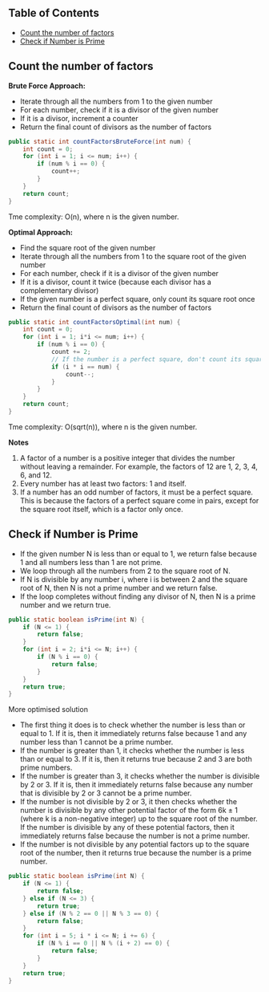 ## Table of Contents

- [Count the number of factors](#Count-the-number-of-factors)
- [Check if Number is Prime](#check-if-Number-is-Prime)

## Count the number of factors

**Brute Force Approach:**

*   Iterate through all the numbers from 1 to the given number
*   For each number, check if it is a divisor of the given number
*   If it is a divisor, increment a counter
*   Return the final count of divisors as the number of factors

```java
public static int countFactorsBruteForce(int num) {
    int count = 0;
    for (int i = 1; i <= num; i++) {
        if (num % i == 0) {
            count++;
        }
    }
    return count;
}
```
Tme complexity: O(n), where n is the given number.

**Optimal Approach:**

*   Find the square root of the given number
*   Iterate through all the numbers from 1 to the square root of the given number
*   For each number, check if it is a divisor of the given number
*   If it is a divisor, count it twice (because each divisor has a complementary divisor)
*   If the given number is a perfect square, only count its square root once
*   Return the final count of divisors as the number of factors

```java
public static int countFactorsOptimal(int num) {
    int count = 0;
    for (int i = 1; i*i <= num; i++) {
        if (num % i == 0) {
            count += 2;
            // If the number is a perfect square, don't count its square root twice
            if (i * i == num) {
                count--;
            }
        }
    }
    return count;
}
```
Tme complexity: O(sqrt(n)), where n is the given number.

**Notes**
1. A factor of a number is a positive integer that divides the number without leaving a remainder. 
For example, the factors of 12 are 1, 2, 3, 4, 6, and 12.
1. Every number has at least two factors: 1 and itself.
1. If a number has an odd number of factors, it must be a perfect square. 
This is because the factors of a perfect square come in pairs, except for the square root itself, which is a factor only once.

## Check if Number is Prime
- If the given number N is less than or equal to 1, we return false because 1 and all numbers less than 1 are not prime.
- We loop through all the numbers from 2 to the square root of N.
- If N is divisible by any number i, where i is between 2 and the square root of N, then N is not a prime number and we return false.
- If the loop completes without finding any divisor of N, then N is a prime number and we return true.

```java
public static boolean isPrime(int N) {
    if (N <= 1) {
        return false;
    }
    for (int i = 2; i*i <= N; i++) {
        if (N % i == 0) {
            return false;
        }
    }
    return true;
}
```

More optimised solution

- The first thing it does is to check whether the number is less than or equal to 1. If it is, then it immediately returns false because 1 and any number less than 1 cannot be a prime number.
- If the number is greater than 1, it checks whether the number is less than or equal to 3. If it is, then it returns true because 2 and 3 are both prime numbers.
- If the number is greater than 3, it checks whether the number is divisible by 2 or 3. If it is, then it immediately returns false because any number that is divisible by 2 or 3 cannot be a prime number.
- If the number is not divisible by 2 or 3, it then checks whether the number is divisible by any other potential factor of the form 6k ± 1 (where k is a non-negative integer) up to the square root of the number. If the number is divisible by any of these potential factors, then it immediately returns false because the number is not a prime number.
- If the number is not divisible by any potential factors up to the square root of the number, then it returns true because the number is a prime number.
```java
public static boolean isPrime(int N) {
    if (N <= 1) {
        return false;
    } else if (N <= 3) {
        return true;
    } else if (N % 2 == 0 || N % 3 == 0) {
        return false;
    }
    for (int i = 5; i * i <= N; i += 6) {
        if (N % i == 0 || N % (i + 2) == 0) {
            return false;
        }
    }
    return true;
}
```
